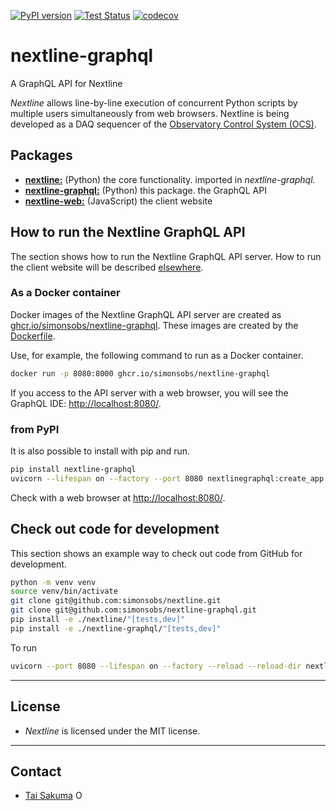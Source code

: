 [![PyPI version](https://badge.fury.io/py/nextline-graphql.svg)](https://badge.fury.io/py/nextline-graphql)
[![Test Status](https://github.com/simonsobs/nextline-graphql/workflows/Test/badge.svg)](https://github.com/simonsobs/nextline-graphql/actions?query=workflow%3ATest)
[![codecov](https://codecov.io/gh/simonsobs/nextline-graphql/branch/main/graph/badge.svg)](https://codecov.io/gh/simonsobs/nextline-graphql)

# nextline-graphql

A GraphQL API for Nextline

_Nextline_ allows line-by-line execution of concurrent Python scripts by
multiple users simultaneously from web browsers. Nextline is being developed as
a DAQ sequencer of the [Observatory Control System
(OCS)](https://github.com/simonsobs/ocs/).

## Packages

- [**nextline:**](https://github.com/simonsobs/nextline) (Python) the core functionality. imported in _nextline-graphql._
- [**nextline-graphql:**](https://github.com/simonsobs/nextline-graphql) (Python) this package. the GraphQL API
- [**nextline-web:**](https://github.com/simonsobs/nextline-web) (JavaScript) the client website

## How to run the Nextline GraphQL API

The section shows how to run the Nextline GraphQL API server. How to run the
client website will be described
[elsewhere](https://github.com/simonsobs/nextline-web).

### As a Docker container

Docker images of the Nextline GraphQL API server are created as
[ghcr.io/simonsobs/nextline-graphql](https://github.com/simonsobs/nextline-graphql/pkgs/container/nextline-graphql).
These images are created by the
[Dockerfile](https://github.com/simonsobs/nextline-graphql/blob/main/Dockerfile).

Use, for example, the following command to run as a Docker container.

```bash
docker run -p 8080:8000 ghcr.io/simonsobs/nextline-graphql
```

If you access to the API server with a web browser, you will see the GraphQL IDE: <http://localhost:8080/>.

### from PyPI

It is also possible to install with pip and run.

```bash
pip install nextline-graphql
uvicorn --lifespan on --factory --port 8080 nextlinegraphql:create_app
```

Check with a web browser at <http://localhost:8080/>.

## Check out code for development

This section shows an example way to check out code from GitHub for development.

```bash
python -m venv venv
source venv/bin/activate
git clone git@github.com:simonsobs/nextline.git
git clone git@github.com:simonsobs/nextline-graphql.git
pip install -e ./nextline/"[tests,dev]"
pip install -e ./nextline-graphql/"[tests,dev]"
```

To run

```bash
uvicorn --port 8080 --lifespan on --factory --reload --reload-dir nextline-graphql --reload-dir nextline nextlinegraphql:create_app
```

---

## License

- _Nextline_ is licensed under the MIT license.

---

## Contact

- [Tai Sakuma](https://github.com/TaiSakuma) <span itemscope itemtype="https://schema.org/Person"><a itemprop="sameAs" content="https://orcid.org/0000-0003-3225-9861" href="https://orcid.org/0000-0003-3225-9861" target="orcid.widget" rel="me noopener noreferrer" style="vertical-align:text-top;"><img src="https://orcid.org/sites/default/files/images/orcid_16x16.png" style="width:1em;margin-right:.5em;" alt="ORCID iD icon"></a></span>
